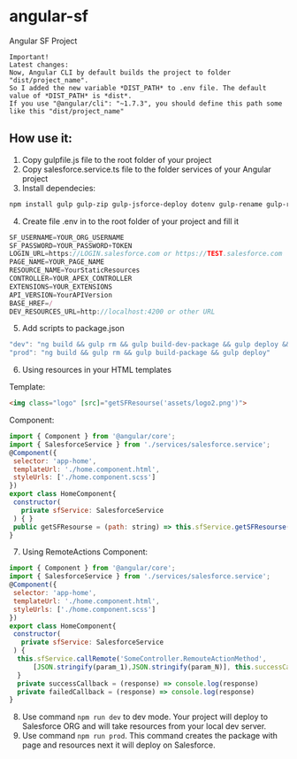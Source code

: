 # angular-sf
Angular SF Project

```
Important!
Latest changes:
Now, Angular CLI by default builds the project to folder "dist/project_name".
So I added the new variable *DIST_PATH* to .env file. The default value of *DIST_PATH* is *dist*.
If you use "@angular/cli": "~1.7.3", you should define this path some like this "dist/project_name"
```

## How use it:
1. Copy gulpfile.js file to the root folder of your project
2. Copy salesforce.service.ts file to the folder services of your Angular project
3. Install dependecies: 
```sh
npm install gulp gulp-zip gulp-jsforce-deploy dotenv gulp-rename gulp-replace gulp-file  --save-dev
```
4. Create file .env in to the root folder of your project and fill it
```js
SF_USERNAME=YOUR_ORG_USERNAME
SF_PASSWORD=YOUR_PASSWORD+TOKEN
LOGIN_URL=https://LOGIN.salesforce.com or https://TEST.salesforce.com
PAGE_NAME=YOUR_PAGE_NAME
RESOURCE_NAME=YourStaticResources
CONTROLLER=YOUR_APEX_CONTROLLER
EXTENSIONS=YOUR_EXTENSIONS
API_VERSION=YourAPIVersion
BASE_HREF=/
DEV_RESOURCES_URL=http://localhost:4200 or other URL
```
5. Add scripts to package.json
```js
"dev": "ng build && gulp rm && gulp build-dev-package && gulp deploy && ng serve",
"prod": "ng build && gulp rm && gulp build-package && gulp deploy"
```
6. Using resources in your HTML templates

Template:
```html
<img class="logo" [src]="getSFResourse('assets/logo2.png')">
```
Component:
```js
import { Component } from '@angular/core';
import { SalesforceService } from './services/salesforce.service';
@Component({
 selector: 'app-home',
 templateUrl: './home.component.html',
 styleUrls: ['./home.component.scss']
})
export class HomeComponent{
 constructor(
   private sfService: SalesforceService
 ) { }
 public getSFResourse = (path: string) => this.sfService.getSFResourse(path);
}
```
7. Using RemoteActions
Component:
```js
import { Component } from '@angular/core';
import { SalesforceService } from './services/salesforce.service';
@Component({
 selector: 'app-home',
 templateUrl: './home.component.html',
 styleUrls: ['./home.component.scss']
})
export class HomeComponent{
 constructor(
   private sfService: SalesforceService
 ) {
  this.sfService.callRemote('SomeController.RemouteActionMethod',
      [JSON.stringify(param_1),JSON.stringify(param_N)], this.successCallback, this.failedCallback);
  }
  private successCallback = (response) => console.log(response)
  private failedCallback = (response) => console.log(response)
}
```
8. Use command `npm run dev` to dev mode. 
Your project will deploy to Salesforce ORG and will take resources from your local dev server.
9. Use command `npm run prod`. 
This command creates the package with page and resources next it will deploy on Salesforce.
